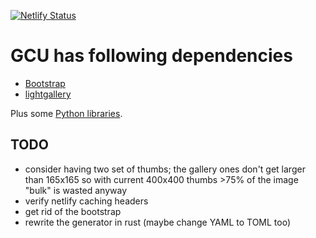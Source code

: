 [![Netlify Status](https://api.netlify.com/api/v1/badges/39fb5576-3cb9-4a94-b61c-4e9eb0fd9108/deploy-status)](https://app.netlify.com/sites/gcu/deploys)

# GCU has following dependencies

* [Bootstrap](http://getbootstrap.com/)
* [lightgallery](https://github.com/sachinchoolur/lightGallery.js)

Plus some [Python libraries](Pipfile).

## TODO

* consider having two set of thumbs; the gallery ones don't
  get larger than 165x165 so with current 400x400 thumbs >75% of the image
  "bulk" is wasted anyway
* verify netlify caching headers
* get rid of the bootstrap
* rewrite the generator in rust (maybe change YAML to TOML too)
